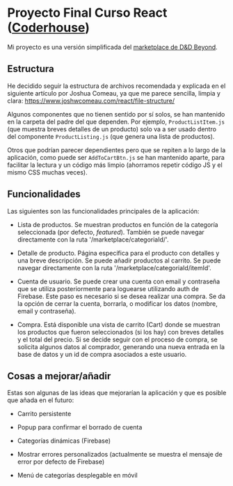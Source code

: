 # Proyecto Final Curso React ([Coderhouse](https://www.coderhouse.com))

Mi proyecto es una versión simplificada del [marketplace de D&D Beyond](https://www.coderhouse.com).

## Estructura

He decidido seguir la estructura de archivos recomendada y explicada en el siguiente artículo por Joshua Comeau, ya que me parece sencilla, limpia y clara:
https://www.joshwcomeau.com/react/file-structure/

Algunos componentes que no tienen sentido por sí solos, se han mantenido en la carpeta del padre del que dependen. Por ejemplo, ```ProductListItem.js``` (que muestra breves detalles de un producto) solo va a ser usado dentro del componente ```ProductListing.js``` (que genera una lista de productos).

Otros que podrían parecer dependientes pero que se repiten a lo largo de la aplicación, como puede ser ```AddToCartBtn.js``` se han mantenido aparte, para facilitar la lectura y un código más limpio (ahorramos repetir código JS y el mismo CSS muchas veces).

## Funcionalidades

Las siguientes son las funcionalidades principales de la aplicación:

- Lista de productos. Se muestran productos en función de la categoría seleccionada (por defecto, _featured_). También se puede navegar directamente con la ruta '/marketplace/categoriaId/'. 

- Detalle de producto. Página específica para el producto con detalles y una breve descripción. Se puede añadir productos al carrito. Se puede navegar directamente con la ruta '/marketplace/categoriaId/itemId'.

- Cuenta de usuario. Se puede crear una cuenta con email y contraseña que se utiliza posteriormente para loguearse utilizando auth de Firebase. Este paso es necesario si se desea realizar una compra. Se da la opción de cerrar la cuenta, borrarla, o modificar los datos (nombre, email y contraseña).

- Compra. Está disponible una vista de carrito (Cart) donde se muestran los productos que fueron seleccionados (si los hay) con breves detalles y el total del precio. Si se decide seguir con el proceso de compra, se solicita algunos datos al comprador, generando una nueva entrada en la base de datos y un id de compra asociados a este usuario.

## Cosas a mejorar/añadir

Estas son algunas de las ideas que mejorarían la aplicación y que es posible que añada en el futuro:

- Carrito persistente

- Popup para confirmar el borrado de cuenta

- Categorías dinámicas (Firebase)

- Mostrar errores personalizados (actualmente se muestra el mensaje de error por defecto de Firebase)

- Menú de categorías desplegable en móvil
